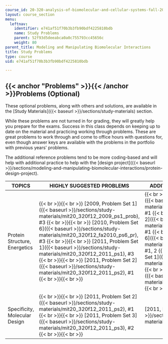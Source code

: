 ```yaml
---
course_id: 20-320-analysis-of-biomolecular-and-cellular-systems-fall-2012
layout: course_section
menu:
  leftnav:
    identifier: e741af51f70b3b3fb90bdf4225810bdb
    name: Study Problems
    parent: 52f93d5deeabca0a0c755793cc45656c
    weight: 80
parent_title: Modeling and Manipulating Biomolecular Interactions
title: Study Problems
type: course
uid: e741af51f70b3b3fb90bdf4225810bdb

---
```


{{< anchor "Problems" >}}{{< /anchor >}}Problems (Optional)
-----------------------------------------------------------

These optional problems, along with others and solutions, are available in the [Study Materials]({{< baseurl >}}/sections/study-materials) section.

While these problems are not turned in for grading, they will greatly help you prepare for the exams. Success in this class depends on keeping up to date on the material and practicing working through problems. These are great problems to work through and come to office hours with questions for, even though answer keys are available with the problems in the portfolio with previous years' problems.

The additional reference problems tend to be more coding-based and will help with additional practice to help with the [design project]({{< baseurl >}}/sections/modeling-and-manipulating-biomolecular-interactions/protein-design-project).

| TOPICS | HIGHLY SUGGESTED PROBLEMS | ADDITIONAL REFERENCE PROBLEMS |
| --- | --- | --- |
| Protein Structure, Energetics |  {{< br >}}{{< br >}} [2009, Problem Set 1]({{< baseurl >}}/sections/study-materials/mit20_320f12_2009_ps1_prob), #3 {{< br >}}{{< br >}} [2010, Problem Set 6]({{< baseurl >}}/sections/study-materials/mit20_320f12_fa2010_ps6_pr), #3 {{< br >}}{{< br >}} [2011, Problem Set 1]({{< baseurl >}}/sections/study-materials/mit20_320f12_2011_ps1), #3 {{< br >}}{{< br >}} [2011, Problem Set 2]({{< baseurl >}}/sections/study-materials/mit20_320f12_2011_ps2), #1 {{< br >}}{{< br >}}  |  {{< br >}}{{< br >}} [2009, Problem Set 1]({{< baseurl >}}/sections/study-materials/mit20_320f12_2009_ps1_prob), #1 {{< br >}}{{< br >}} [2009, Problem Set 2]({{< baseurl >}}/sections/study-materials/mit20_320f12_2009_ps2_prob), #1 {{< br >}}{{< br >}} [2010, Problem Set 6]({{< baseurl >}}/sections/study-materials/mit20_320f12_fa2010_ps6_pr), #1, 2 {{< br >}}{{< br >}} [2011, Problem Set 1]({{< baseurl >}}/sections/study-materials/mit20_320f12_2011_ps1), #2 {{< br >}}{{< br >}} [2011, Problem Set 2]({{< baseurl >}}/sections/study-materials/mit20_320f12_2011_ps2), #3 {{< br >}}{{< br >}}  |
| Specificity, Molecular Design |  {{< br >}}{{< br >}} [2011, Problem Set 2]({{< baseurl >}}/sections/study-materials/mit20_320f12_2011_ps2), #1 {{< br >}}{{< br >}} [2011, Problem Set 3]({{< baseurl >}}/sections/study-materials/mit20_320f12_2011_ps3), #2 {{< br >}}{{< br >}}  | [2011, Problem Set 3]({{< baseurl >}}/sections/study-materials/mit20_320f12_2011_ps3), #3